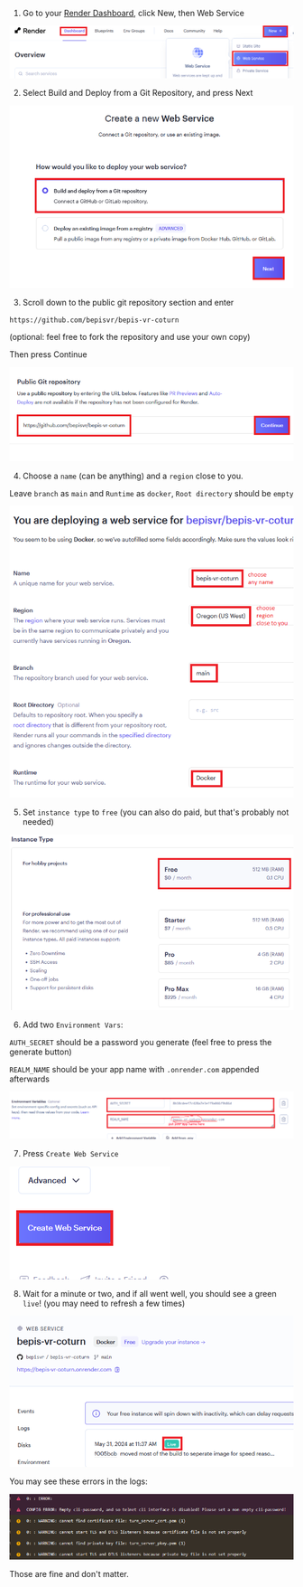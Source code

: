 1. Go to your [Render Dashboard](https://dashboard.render.com/), click New, then Web Service

![Create New Web Service](https://github.com/bepisvr/bepisvr.github.io/blob/main/doc/coturn/media/new%20webservice.png?raw=true)

2. Select Build and Deploy from a Git Repository, and press Next

![Deploy from a git repo](https://github.com/bepisvr/bepisvr.github.io/blob/main/doc/coturn/media/build%20and%20deploy%20from%20git%20repo.png?raw=true)

3. Scroll down to the public git repository section and enter

```
https://github.com/bepisvr/bepis-vr-coturn
```

(optional: feel free to fork the repository and use your own copy)

Then press Continue

![public git repo bepis vr](https://github.com/bepisvr/bepisvr.github.io/blob/main/doc/coturn/media/public%20git%20repo%20bepis%20vr.png?raw=true)

4. Choose a `name` (can be anything) and a `region` close to you.

Leave `branch` as `main` and `Runtime` as `docker`, `Root directory` should be `empty`

![deploy name and settings](https://github.com/bepisvr/bepisvr.github.io/blob/main/doc/coturn/media/deploy%20name%20and%20settings.png?raw=true)

5. Set `instance type` to `free` (you can also do paid, but that's probably not needed)

![instance type](https://github.com/bepisvr/bepisvr.github.io/blob/main/doc/coturn/media/instance%20type.png?raw=true)

6. Add two `Environment Vars`:

`AUTH_SECRET` should be a password you generate (feel free to press the generate button)

`REALM_NAME` should be your app name with `.onrender.com` appended afterwards

![environment vars](https://github.com/bepisvr/bepisvr.github.io/blob/main/doc/coturn/media/environment%20vars.png?raw=true)

7. Press `Create Web Service`


![create web service](https://github.com/bepisvr/bepisvr.github.io/blob/main/doc/coturn/media/create%20web%20service.png?raw=true)

8. Wait for a minute or two, and if all went well, you should see a green `live`! (you may need to refresh a few times)

![deploy live](https://github.com/bepisvr/bepisvr.github.io/blob/main/doc/coturn/media/deploy%20live.png?raw=true)

You may see these errors in the logs:

![errors not a problem](https://github.com/bepisvr/bepisvr.github.io/blob/main/doc/coturn/media/errors%20not%20a%20problem.png?raw=true)

Those are fine and don't matter.
